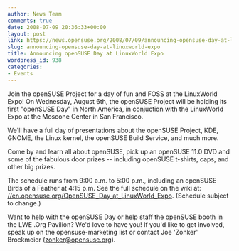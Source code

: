```yaml
---
author: News Team
comments: true
date: 2008-07-09 20:36:33+00:00
layout: post
link: https://news.opensuse.org/2008/07/09/announcing-opensuse-day-at-linuxworld-expo/
slug: announcing-opensuse-day-at-linuxworld-expo
title: Announcing openSUSE Day at LinuxWorld Expo
wordpress_id: 938
categories:
- Events
---
```


Join the openSUSE Project for a day of fun and FOSS at the LinuxWorld Expo! On Wednesday, August 6th, the openSUSE Project will be holding its first "openSUSE Day" in North America, in conjuction with the LinuxWorld Expo at the Moscone Center in San Francisco.

We'll have a full day of presentations about the openSUSE Project, KDE, GNOME, the Linux kernel, the openSUSE Build Service, and much more.

Come by and learn all about openSUSE, pick up an openSUSE 11.0 DVD and some of the fabulous door prizes -- including openSUSE t-shirts, caps, and other big prizes.

The schedule runs from 9:00 a.m. to 5:00 p.m., including an openSUSE Birds of a Feather at 4:15 p.m. See the full schedule on the wiki at: [//en.opensuse.org/OpenSUSE_Day_at_LinuxWorld_Expo](//en.opensuse.org/OpenSUSE_Day_at_LinuxWorld_Expo). (Schedule subject to change.)

Want to help with the openSUSE Day or help staff the openSUSE booth in the LWE .Org Pavilion? We'd love to have you! If you'd like to get involved, speak up on the opensuse-marketing list or contact Joe 'Zonker' Brockmeier ([zonker@opensuse.org](mailto:zonker@opensuse.org)).
